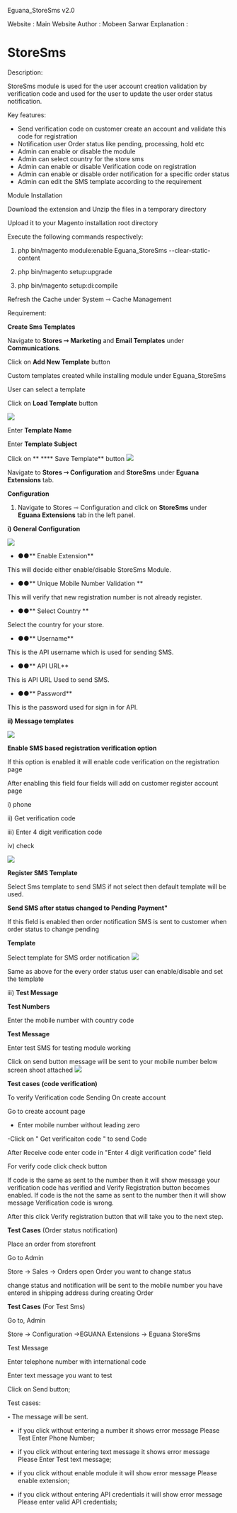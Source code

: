 Eguana_StoreSms v2.0

Website : Main Website 
Author : Mobeen Sarwar
Explanation :
# StoreSms

Description:

StoreSms module is used for the user account creation validation by verification code and used for the user to update the user order status notification.

Key features:

- Send verification code on customer create an account and validate this code for registration
- Notification user Order status like pending, processing, hold etc
- Admin can enable or disable the module
- Admin can select country for the store sms
- Admin can enable or disable Verification code on registration
- Admin can enable or disable order notification for a specific order status
- Admin can edit the SMS template according to the requirement



Module Installation

Download the extension and Unzip the files in a temporary directory

Upload it to your Magento installation root directory

Execute the following commands respectively:

1.  php bin/magento module:enable Eguana_StoreSms --clear-static-content

2.  php bin/magento setup:upgrade

3.  php bin/magento setup:di:compile

Refresh the Cache under System ⇾ Cache Management

Requirement:

**Create Sms Templates**

Navigate to **Stores­ ⇾**  **Marketing** and **Email Templates** under **Communications**.

Click on **Add New Template** button


 
Custom templates created while installing module under Eguana_StoreSms

User can select a template

Click on **Load Template** button


![](https://nimbusweb.me/box/attachment/3632791/ofk3r9vig6w6oci21tdv/mYyn8UdT1Z9i5GwL/screenshot-dev.magentoshop.net-2019.12.11-19_27_59.png)

Enter **Template Name**

Enter **Template Subject**

Click on ** **** Save Template** button
![](https://nimbusweb.me/box/attachment/3632765/oklih0h736ivg4x9epye/mPRgkDBxvFPPfdf0/screenshot-dev.magentoshop.net-2019.12.11-19_22_40.png)


Navigate to **Stores ⇾ Configuration** and **StoreSms** under **Eguana Extensions** tab.

**Configuration**

1. Navigate to Stores ⇾ Configuration and click on **StoreSms** under **Eguana Extensions** tab in the left panel.

**i)**  **General Configuration**

![](https://i.ibb.co/HF19Tp8/image.png)
- **●●**** Enable Extension**

This will decide either enable/disable StoreSms Module.

- **●●**** Unique Mobile Number Validation	**

This will verify that new registration number is not already register.

- **●●**** Select Country  **

Select the country for your store.

- **●●**** Username**

This is the API username which is used for sending SMS.

- **●●**** API URL**

This is API URL  Used to send SMS.

- **●●**** Password**

This is the password used for sign in for API.

**ii) Message templates**

![](https://nimbusweb.me/box/attachment/3632799/35asgloqe56mp9aumak0/9DeVlXy8YqU7Kooc/screenshot-dev.magentoshop.net-2019.12.11-19_29_52.png)

**Enable SMS based registration verification option**

If this option is enabled it will enable code verification on the registration page

After enabling this field four fields will add on customer register account page

i)   phone 

ii)  Get verification code

iii) Enter 4 digit verification code

iv)  check

![](https://i.ibb.co/nmX16vn/94cd8ddd-4886-42c7-b04a-04796573dafe.png)

**Register SMS Template**

Select Sms template to send SMS if not select then default template will be used.

**Send SMS after status changed to Pending Payment&quot;**

If this field is enabled then order notification SMS is sent to customer when order status to change pending

**Template**

Select template for SMS order notification
![](https://nimbusweb.me/box/attachment/3632813/bprbtpvcbncdd2b5apra/zbJ2eBwWEwyhknCN/screenshot-dev.magentoshop.net-2019.12.11-19_32_00.png)

Same as above for the every order status user can enable/disable and set the template

iii) **Test Message**


**Test Numbers**

Enter the mobile number with country code

**Test Message**

Enter test SMS for testing module working

Click on send button message will be sent to your mobile number
below screen shoot attached
![](https://nimbusweb.me/box/attachment/3632816/49n881yeg7cu9rofqorl/SJP18YDPNAKSeK3h/screenshot-dev.magentoshop.net-2019.12.11-19_32_45.png)

**Test cases** **(**code verification**)**

To verify Verification code Sending On create account

  Go to create account page

  - Enter mobile number without leading zero

  -Click on &quot; Get verificaiton code &quot; to send Code

After Receive code enter code in &quot;Enter 4 digit verification code&quot; field

For verify code click check button 

If code is the same as sent to the number then it will show message your verification code has verified and Verify Registration button becomes enabled.
If code is the not the same as sent to the number then it will show message Verification code is wrong.

After this click Verify registration button that will take you to the next step.


**Test Cases** (Order status notification)

Place an order from storefront

Go to Admin

Store -> Sales -> Orders open Order you want to change status

change status and notification will be sent to the mobile number you have entered in shipping address during creating Order



**Test Cases** (For Test Sms)

Go to, Admin

Store -> Configuration ->EGUANA Extensions -> Eguana StoreSms

Test Message

Enter telephone number with international code

Enter text message you want to test

Click on Send button;

Test cases:

**-** The message will be sent.

- if you click without entering a number it shows error message Please Test Enter Phone Number;

- if you click without entering text message it shows error message Please Enter Test text message;

- if you click without enable module it will show error message Please enable extension;

- if you click without entering API credentials it will show error message Please enter valid API credentials;
